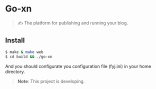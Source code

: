 # Go-xn

> ✍ The platform for publishing and running your blog.

## Install
```bash
$ make & make web
$ cd build && ./go-xn
```
And you should configurate you configuration file (fyj.ini) in your home directory.

> **Note**: This project is developing.
